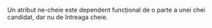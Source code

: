 Un atribut ne-cheie este dependent funcțional de o parte a unei chei candidat, dar nu de întreaga cheie.